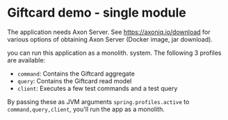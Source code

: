 # Giftcard demo - single module

The application needs Axon Server. See https://axoniq.io/download for various options of
obtaining Axon Server 
(Docker image, jar download).

you can run this application as a monolith.
system. The following 3 profiles are available:
* `command`: Contains the Giftcard aggregate
* `query`: Contains the Giftcard read model
* `client`: Executes a few test commands and a test query

By passing these as JVM arguments `spring.profiles.active` to `command,query,client`, you'll run the app
as a monolith.
